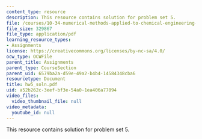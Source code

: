 ```yaml
---
content_type: resource
description: This resource contains solution for problem set 5.
file: /courses/10-34-numerical-methods-applied-to-chemical-engineering-fall-2005/a52b262c3eefbf3e54a01ea406a77094_hw5_soln.pdf
file_size: 329867
file_type: application/pdf
learning_resource_types:
- Assignments
license: https://creativecommons.org/licenses/by-nc-sa/4.0/
ocw_type: OCWFile
parent_title: Assignments
parent_type: CourseSection
parent_uid: 6579ba2a-d59e-49a2-b4b4-14584348cba6
resourcetype: Document
title: hw5_soln.pdf
uid: a52b262c-3eef-bf3e-54a0-1ea406a77094
video_files:
  video_thumbnail_file: null
video_metadata:
  youtube_id: null
---
```

This resource contains solution for problem set 5.